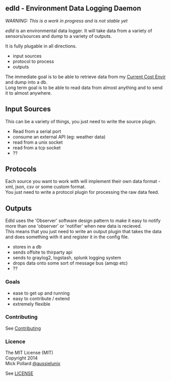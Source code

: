 ## edld - Environment Data Logging Daemon

*WARNING: This is a work in progress and is not stable yet*

*edld* is an environmental data logger. It will take data from a variety of sensors/sources and dump to a variety of outputs.

It is fully plugable in all directions.

* input sources
* protocol to process
* outputs

The immediate goal is to be able to retrieve data from my [Current Cost Envir](http://www.currentcost.com/product-envir.html) and dump into a db.  
Long term goal is to be able to read data from almost anything and to send it to almost anywhere.

## Input Sources

This can be a variety of things, you just need to write the source plugin.

* Read from a serial port
* consume an external API (eg: weather data)
* read from a unix socket
* read from a tcp socket
* ??

## Protocols

Each source you want to work with will implement their own data format - xml, json, csv or some custom format.  
You just need to write a protocol plugin for processing the raw data feed.

## Outputs

Edld uses the 'Observer' software design pattern to make it easy to notify more
than one 'observer' or 'notifier' when new data is recieved.  
This means that you just need to write an output plugin that takes the data and
does something with it and register it in the config file.

* stores in a db
* sends offsite to thirparty api
* sends to graylog2, logstash, splunk logging system
* drops data onto some sort of message bus (amqp etc)
* ??

### Goals

* ease to get up and running
* easy to contribute / extend
* extremely flexible



### Contributing

See [Contributing](CONTRIBUTING.md)

### Licence

The MIT License (MIT)  
Copyright 2014  
Mick Pollard [@aussielunix](http://twitter.com/aussielunix)

See [LICENSE](LICENSE.md)

